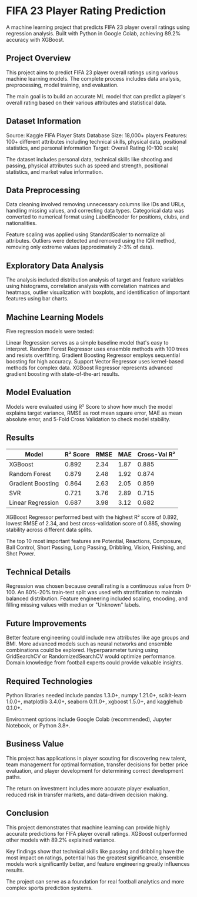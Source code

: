 # FIFA 23 Player Rating Prediction

A machine learning project that predicts FIFA 23 player overall ratings using regression analysis. Built with Python in Google Colab, achieving 89.2% accuracy with XGBoost.

## Project Overview

This project aims to predict FIFA 23 player overall ratings using various machine learning models. The complete process includes data analysis, preprocessing, model training, and evaluation.

The main goal is to build an accurate ML model that can predict a player's overall rating based on their various attributes and statistical data.

## Dataset Information

Source: Kaggle FIFA Player Stats Database
Size: 18,000+ players
Features: 100+ different attributes including technical skills, physical data, positional statistics, and personal information
Target: Overall Rating (0-100 scale)

The dataset includes personal data, technical skills like shooting and passing, physical attributes such as speed and strength, positional statistics, and market value information.

## Data Preprocessing

Data cleaning involved removing unnecessary columns like IDs and URLs, handling missing values, and correcting data types. Categorical data was converted to numerical format using LabelEncoder for positions, clubs, and nationalities.

Feature scaling was applied using StandardScaler to normalize all attributes. Outliers were detected and removed using the IQR method, removing only extreme values (approximately 2-3% of data).

## Exploratory Data Analysis

The analysis included distribution analysis of target and feature variables using histograms, correlation analysis with correlation matrices and heatmaps, outlier visualization with boxplots, and identification of important features using bar charts.

## Machine Learning Models

Five regression models were tested:

Linear Regression serves as a simple baseline model that's easy to interpret. Random Forest Regressor uses ensemble methods with 100 trees and resists overfitting. Gradient Boosting Regressor employs sequential boosting for high accuracy. Support Vector Regressor uses kernel-based methods for complex data. XGBoost Regressor represents advanced gradient boosting with state-of-the-art results.

## Model Evaluation

Models were evaluated using R² Score to show how much the model explains target variance, RMSE as root mean square error, MAE as mean absolute error, and 5-Fold Cross Validation to check model stability.

## Results

| Model | R² Score | RMSE | MAE | Cross-Val R² |
|-------|----------|------|-----|--------------|
| XGBoost | 0.892 | 2.34 | 1.87 | 0.885 |
| Random Forest | 0.879 | 2.48 | 1.92 | 0.874 |
| Gradient Boosting | 0.864 | 2.63 | 2.05 | 0.859 |
| SVR | 0.721 | 3.76 | 2.89 | 0.715 |
| Linear Regression | 0.687 | 3.98 | 3.12 | 0.682 |

XGBoost Regressor performed best with the highest R² score of 0.892, lowest RMSE of 2.34, and best cross-validation score of 0.885, showing stability across different data splits.

The top 10 most important features are Potential, Reactions, Composure, Ball Control, Short Passing, Long Passing, Dribbling, Vision, Finishing, and Shot Power.

## Technical Details

Regression was chosen because overall rating is a continuous value from 0-100. An 80%-20% train-test split was used with stratification to maintain balanced distribution. Feature engineering included scaling, encoding, and filling missing values with median or "Unknown" labels.

## Future Improvements

Better feature engineering could include new attributes like age groups and BMI. More advanced models such as neural networks and ensemble combinations could be explored. Hyperparameter tuning using GridSearchCV or RandomizedSearchCV would optimize performance. Domain knowledge from football experts could provide valuable insights.

## Required Technologies

Python libraries needed include pandas 1.3.0+, numpy 1.21.0+, scikit-learn 1.0.0+, matplotlib 3.4.0+, seaborn 0.11.0+, xgboost 1.5.0+, and kagglehub 0.1.0+.

Environment options include Google Colab (recommended), Jupyter Notebook, or Python 3.8+.

## Business Value

This project has applications in player scouting for discovering new talent, team management for optimal formation, transfer decisions for better price evaluation, and player development for determining correct development paths.

The return on investment includes more accurate player evaluation, reduced risk in transfer markets, and data-driven decision making.

## Conclusion

This project demonstrates that machine learning can provide highly accurate predictions for FIFA player overall ratings. XGBoost outperformed other models with 89.2% explained variance.

Key findings show that technical skills like passing and dribbling have the most impact on ratings, potential has the greatest significance, ensemble models work significantly better, and feature engineering greatly influences results.

The project can serve as a foundation for real football analytics and more complex sports prediction systems.
